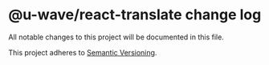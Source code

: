 # @u-wave/react-translate change log

All notable changes to this project will be documented in this file.

This project adheres to [Semantic Versioning](http://semver.org/).
